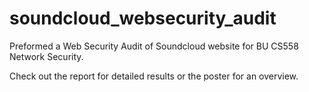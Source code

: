 # soundcloud_websecurity_audit
Preformed a Web Security Audit of Soundcloud website for BU CS558 Network Security.

Check out the report for detailed results or the poster for an overview.
